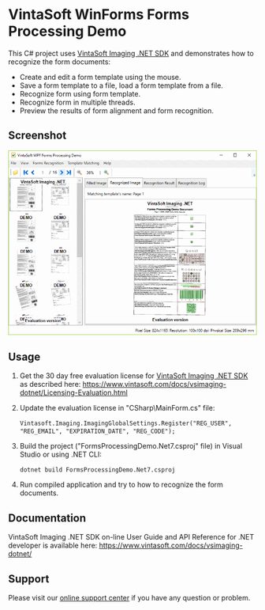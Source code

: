 # VintaSoft WinForms Forms Processing Demo

This C# project uses <a href="https://www.vintasoft.com/vsimaging-dotnet-index.html">VintaSoft Imaging .NET SDK</a> and demonstrates how to recognize the form documents:
* Create and edit a form template using the mouse.
* Save a form template to a file, load a form template from a file.
* Recognize form using form template.
* Recognize form in multiple threads.
* Preview the results of form alignment and form recognition.


## Screenshot
<img src="vintasoft-forms-processing-demo.png" alt="VintaSoft Forms Processing Demo">


## Usage
1. Get the 30 day free evaluation license for <a href="https://www.vintasoft.com/vsimaging-dotnet-index.html" target="_blank">VintaSoft Imaging .NET SDK</a> as described here: <a href="https://www.vintasoft.com/docs/vsimaging-dotnet/Licensing-Evaluation.html" target="_blank">https://www.vintasoft.com/docs/vsimaging-dotnet/Licensing-Evaluation.html</a>

2. Update the evaluation license in "CSharp\MainForm.cs" file:
   ```
   Vintasoft.Imaging.ImagingGlobalSettings.Register("REG_USER", "REG_EMAIL", "EXPIRATION_DATE", "REG_CODE");
   ```

3. Build the project ("FormsProcessingDemo.Net7.csproj" file) in Visual Studio or using .NET CLI:
   ```
   dotnet build FormsProcessingDemo.Net7.csproj
   ```

4. Run compiled application and try to how to recognize the form documents.


## Documentation
VintaSoft Imaging .NET SDK on-line User Guide and API Reference for .NET developer is available here: https://www.vintasoft.com/docs/vsimaging-dotnet/


## Support
Please visit our <a href="https://myaccount.vintasoft.com/">online support center</a> if you have any question or problem.
